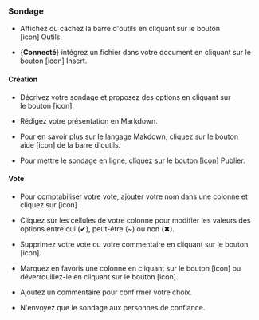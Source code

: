 ### Sondage

- Affichez ou cachez la barre d'outils en cliquant sur le bouton [icon] Outils.

- {**Connecté**} intégrez un fichier dans votre document en cliquant sur le bouton [icon] Insert.

#### Création

- Décrivez votre sondage et proposez des options en cliquant sur le bouton [icon].

- Rédigez votre présentation en Markdown.

- Pour en savoir plus sur le langage Makdown, cliquez sur le bouton aide [icon] de la barre d'outils.

- Pour mettre le sondage en ligne, cliquez sur le bouton [icon] Publier.

#### Vote

- Pour comptabiliser votre vote, ajouter votre nom dans une colonne et cliquez sur [icon] .

- Cliquez sur les cellules de votre colonne pour modifier les valeurs des options entre oui (✔), peut-être (~) ou non (✖).

- Supprimez votre vote ou votre commentaire en cliquant sur le bouton [icon].

- Marquez en favoris une colonne en cliquant sur le bouton [icon] ou déverrouillez-le en cliquant sur le bouton [icon].

- Ajoutez un commentaire pour confirmer votre choix.

- N'envoyez que le sondage aux personnes de confiance.


